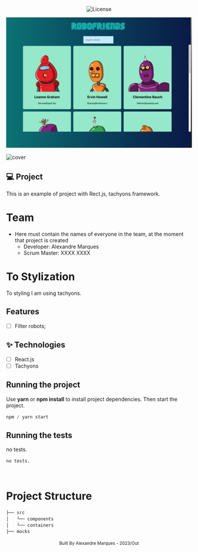 <p align="center">
  <img alt="License" src="https://img.shields.io/static/v1?label=license&message=MIT&color=E51C44&labelColor=0A1033">
</p>

![cover](.github/cover.png?style=flat)

![cover](.github/meals-to-go-architecture.png?style=flat)

## 💻 Project

This is an example of project with Rect.js, tachyons framework.

# Team

- Here must contain the names of everyone in the team, at the moment that
  project is created
  - Developer: Alexandre Marques
  - Scrum Master: XXXX XXXX

# To Stylization

To styling I am using tachyons.

## Features

- [ ] Filter robots;

## ✨ Technologies

- [ ] React.js
- [ ] Tachyons

## Running the project

Use **yarn** or **npm install** to install project dependencies. Then start the
project.

```cl
npm / yarn start
```

## Running the tests

no tests.

```cl
no tests.
```

<br />

# Project Structure

```bash
├── src
│   └── components
│   └── containers
├── mocks
```

<div align="center">
  <small>Built By Alexandre Marques - 2023/Out</small>
</div>
